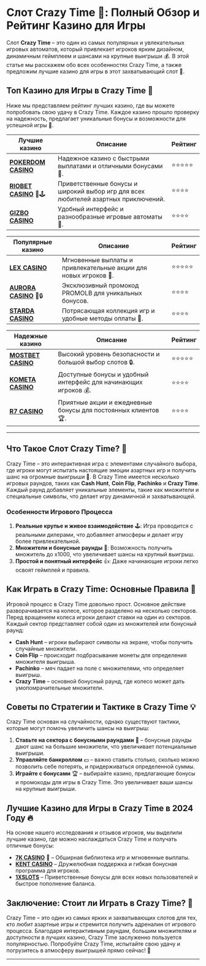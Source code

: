 # Слот Crazy Time 🎉: Полный Обзор и Рейтинг Казино для Игры

Слот **Crazy Time** – это один из самых популярных и увлекательных игровых автоматов, который привлекает игроков ярким дизайном, динамичным геймплеем и шансами на крупные выигрыши 💰. В этой статье мы расскажем обо всех особенностях Crazy Time, а также предложим лучшие казино для игры в этот захватывающий слот 🎰.

## Топ Казино для Игры в Crazy Time 🌟

Ниже мы представляем рейтинг лучших казино, где вы можете попробовать свою удачу в Crazy Time. Каждое казино прошло проверку на надежность, предлагает уникальные бонусы и возможности для успешной игры 🎁.

| **Лучшие казино**           | **Описание**                                                                                                              | **Рейтинг** |
|------------------------------|----------------------------------------------------------------------------------------------------------------------------|-------------|
| **[POKERDOM CASINO](https://brandplay.link/Bxg7SC7H)** | Надежное казино с быстрыми выплатами и отличными бонусами 🤑.                                       | ⭐⭐⭐⭐⭐     |
| **[RIOBET CASINO](https://brandplay.link/dtx89f2L)** 🌟🕹️| Приветственные бонусы и широкий выбор игр для всех любителей азартных приключений.               | ⭐⭐⭐⭐      |
| **[GIZBO CASINO](https://gizbo-tea02.com/c8e962e89)**   | Удобный интерфейс и разнообразные игровые автоматы 🎲.                                          | ⭐⭐⭐⭐      |

| **Популярные казино**       | **Описание**                                                                                                              | **Рейтинг** |
|------------------------------|----------------------------------------------------------------------------------------------------------------------------|-------------|
| **[LEX CASINO](https://brandplay.link/2HFTmBc8)** | Мгновенные выплаты и привлекательные акции для новых игроков 🎉.                                 | ⭐⭐⭐⭐⭐     |
| **[AURORA CASINO](https://10trafic-stat2.com/click/668546566bcc6313411604c7/6766/15114/subaccount?promocode=PROMOLB)** 🌌🔒| Эксклюзивный промокод PROMOLB для уникальных бонусов.                                      | ⭐⭐⭐⭐      |
| **[STARDA CASINO](https://brandplay.link/cpFQbWKn)** | Потрясающая коллекция игр и удобные методы оплаты 🎯.                                          | ⭐⭐⭐⭐      |

| **Надежные казино**         | **Описание**                                                                                                              | **Рейтинг** |
|------------------------------|----------------------------------------------------------------------------------------------------------------------------|-------------|
| **[MOSTBET CASINO](https://ktbtis024ifqfn0mst.com/beQs)** | Высокий уровень безопасности и большой выбор слотов 🔒.                               | ⭐⭐⭐⭐⭐     |
| **[KOMETA CASINO](https://brandplay.link/tLG15CCb)**       | Доступные бонусы и удобный интерфейс для начинающих игроков 💰.                         | ⭐⭐⭐⭐      |
| **[R7 CASINO](https://brandplay.link/zPmNmTWG)**           | Приятные акции и ежедневные бонусы для постоянных клиентов 🏆.                           | ⭐⭐⭐⭐      |

---

## Что Такое Слот Crazy Time? 🎡

Crazy Time – это интерактивная игра с элементами случайного выбора, где игроки могут испытать настоящие эмоции азартных игр и получить шанс на огромные выигрыши 💸. В Crazy Time имеется несколько игровых раундов, таких как **Cash Hunt**, **Coin Flip**, **Pachinko** и **Crazy Time**. Каждый раунд добавляет уникальные элементы, такие как множители и специальные символы, что делает игру динамичной и захватывающей.

### Особенности Игрового Процесса

1. **Реальные крупье и живое взаимодействие** 🕹️: Игра проводится с реальными дилерами, что добавляет атмосферы и делает игру более привлекательной.
2. **Множители и бонусные раунды** 🎰: Возможность получить множитель до x1000, что увеличивает шансы на крупный выигрыш.
3. **Простой и понятный интерфейс** 👍: Даже начинающие игроки легко освоят геймплей и правила.

## Как Играть в Crazy Time: Основные Правила 🎲

Игровой процесс в Crazy Time довольно прост. Основное действие разворачивается на колесе, которое разделено на несколько секторов. Перед вращением колеса игроки делают ставки на один из секторов. Каждый сектор представляет собой один из множителей или бонусный раунд:

- **Cash Hunt** – игроки выбирают символы на экране, чтобы получить случайные множители.
- **Coin Flip** – происходит подбрасывание монеты для определения множителя выигрыша.
- **Pachinko** – мяч падает на поле с множителями, что определяет выигрыш.
- **Crazy Time** – основной бонусный раунд, где колесо может дать умопомрачительные множители.

## Советы по Стратегии и Тактике в Crazy Time 💡

Crazy Time основан на случайности, однако существуют тактики, которые могут помочь увеличить шансы на выигрыш:

1. **Ставьте на сектора с бонусными раундами** 🎁 – бонусные раунды дают шанс на большие множители, что увеличивает потенциальные выигрыши.
2. **Управляйте банкроллом** 💵 – важно ставить столько, сколько можно позволить себе потерять, и придерживаться определенной суммы.
3. **Играйте с бонусами** 🏆 – выбирайте казино, предлагающие бонусы и промокоды для игры в Crazy Time. Это увеличивает ваши шансы на крупные выигрыши.

## Лучшие Казино для Игры в Crazy Time в 2024 Году 🔥

На основе нашего исследования и отзывов игроков, мы выделили лучшие казино, где можно наслаждаться Crazy Time и получать отличные бонусы:

- **[7K CASINO](https://brandplay.link/dd46bNgD)** 🎉 – Обширная библиотека игр и мгновенные выплаты.
- **[KENT CASINO](https://brandplay.link/tj7BwCb4)** – Дружелюбная поддержка и гибкая бонусная программа для игроков.
- **[1XSLOTS](https://brandplay.link/R4xfxqdm)** – Приветственные бонусы для всех новых пользователей и быстрое пополнение баланса.

## Заключение: Стоит ли Играть в Crazy Time? 🎇

Crazy Time – это один из самых ярких и захватывающих слотов для тех, кто любит азартные игры и стремится получить адреналин от игрового процесса. Благодаря интерактивным раундам, большим множителям и доступности в лучших казино, Crazy Time заслуженно пользуется популярностью. Попробуйте Crazy Time, испытайте свою удачу и погрузитесь в атмосферу выигрышей прямо сейчас! 🎊

---

